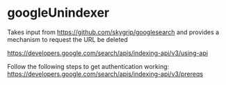# googleUnindexer
 
Takes input from https://github.com/skygrip/googlesearch and provides a mechanism to request the URL be deleted

https://developers.google.com/search/apis/indexing-api/v3/using-api

Follow the following steps to get authentication working:
https://developers.google.com/search/apis/indexing-api/v3/prereqs